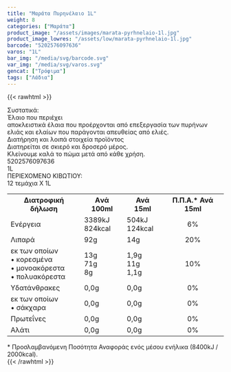 ```yaml
---
title: "Μαράτα Πυρηνέλαιο 1L"
weight: 8
categories: ["Μαράτα"]
product_image: "/assets/images/marata-pyrhnelaio-1l.jpg"
product_image_lowres: "/assets/low/marata-pyrhnelaio-1l.jpg"
barcode: "5202576097636"
varos: "1L"
bar_img: "/media/svg/barcode.svg"
var_img: "/media/svg/varos.svg"
gencat: ["Τρόφιμα"]
tags: ["Λάδια"]
---
```

{{< rawhtml >}}

<div class="sload340"><div class="product"><div id="sistatika">Συστατικά:</div><div class="alltext">Έλαιο που περιέχει<br>αποκλειστικά έλαια που προέρχονται από επεξεργασία των πυρήνων ελιάς και ελαίων που παράγονται απευθείας από ελιές.</div><div id="loipa">Διατήρηση και λοιπά στοιχεία προϊόντος</div><div class="alltext">Διατηρείται σε σκιερό και δροσερό μέρος.<br>Κλείνουμε καλά το πώμα μετά από κάθε χρήση.</div><div id="barcode"><div id="barimage1"></div><span id="bartext">5202576097636</span></div><div id="varos"><div id="varosimage1"></div><span id="varostext">1L</span></div><div id="kivotio">ΠΕΡΙΕΧΟΜΕΝΟ ΚΙΒΩΤΙΟΥ:<br>12 τεμάχια Χ 1L</div><div class="tabout"><table id="diatable"><tbody><tr><th>Διατροφική δήλωση</th><th>Aνά 100ml</th><th>Ανά 15ml</th><th>Π.Π.Α.* Ανά 15ml</th></tr><tr><td class="texr2">Ενέργεια</td><td class="texr">3389kJ<br>824kcal</td><td class="texr">504kJ<br>124kcal</td><td class="texr" style="text-align:center">6%</td></tr><tr><td class="texr2">Λιπαρά</td><td class="texr">92g</td><td class="texr">14g</td><td class="texr" style="text-align:center">20%</td></tr><tr><td class="gray">εκ των οποίων<br>• κορεσµένα<br>• µονοακόρεστα<br>• πολυακόρεστα</td><td class="gray2">13g<br>71g<br>8g</td><td class="gray2">1,9g<br>11g<br>1,1g</td><td class="gray2" style="text-align:center">10%</td></tr><tr><td class="texr2">Yδατάνθρακες</td><td class="texr">0,0g</td><td class="texr">0,0g</td><td class="texr" style="text-align:center">0%</td></tr><tr><td class="gray">εκ των οποίων<br>• σάκχαρα</td><td class="gray2">0,0g</td><td class="gray2">0,0g</td><td class="gray2" style="text-align:center">0%</td></tr><tr><td class="texr2">Πρωτεΐνες</td><td class="texr">0,0g</td><td class="texr">0,0g</td><td class="texr" style="text-align:center">0%</td></tr><tr><td class="texr2">Αλάτι</td><td class="texr">0,0g</td><td class="texr">0,0g</td><td class="texr" style="text-align:center">0%</td></tr></tbody></table></div><div class="alltext">* Προσλαμβανόμενη Ποσότητα Αναφοράς ενός μέσου ενήλικα (8400kJ / 2000kcal).</div><div class="pimg"></div></div></div>
{{< /rawhtml >}}


